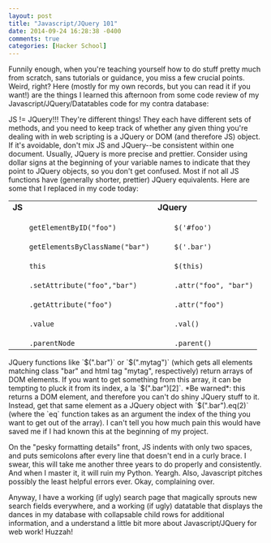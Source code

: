 ```yaml
---
layout: post
title: "Javascript/JQuery 101"
date: 2014-09-24 16:28:38 -0400
comments: true
categories: [Hacker School]
---
```

Funnily enough, when you're teaching yourself how to do stuff pretty much from scratch, sans tutorials or guidance, you miss a few crucial points. Weird, right? Here (mostly for my own records, but you can read it if you want!) are the things I learned this afternoon from some code review of my Javascript/JQuery/Datatables code for my contra database:

JS != JQuery!!! They're different things! They each have different sets of methods, and you need to keep track of whether any given thing you're dealing with in web scripting is a JQuery or DOM (and therefore JS) object. If it's avoidable, don't mix JS and JQuery--be consistent within one document. Usually, JQuery is more precise and prettier. Consider using dollar signs at the beginning of your variable names to indicate that they point to JQuery objects, so you don't get confused. Most if not all JS functions have (generally shorter, prettier) JQuery equivalents. Here are some that I replaced in my code today:

<table><tr><td>
    <strong>JS</strong>
</td><td>
    <strong>JQuery</strong>
</td></tr>
<tr><td>
<code>
    getElementByID("foo")
</code>
</td><td>
<code>
    $('#foo')
</code>
</td></tr>

<tr><td>
<code>
    getElementsByClassName("bar")
</code>
</td><td>
<code>
    $('.bar')
</code>
</td></tr>

<tr><td>
<code>
    this
</code>
</td><td>
<code>
    $(this)
</code>
</td></tr>

<tr><td>
<code>
    .setAttribute("foo","bar")
</code>
</td><td>
<code>
    .attr("foo", "bar")
</code>
</td></tr>

<tr><td>
<code>
    .getAttribute("foo")
</code>
</td><td>
<code>
    .attr("foo")
</code>
</td></tr>

<tr><td>
<code>
    .value
</code>
</td><td>
<code>
    .val()
</code>
</td></tr>

<tr><td>
<code>
    .parentNode
</code>
</td><td>
<code>
    .parent()
</code>
</td></tr>
</table>
<p>
JQuery functions like `$(".bar")` or `$(".mytag")` (which gets all elements matching class "bar" and html tag "mytag", respectively) return arrays of DOM elements. If you want to get something from this array, it can be tempting to pluck it from its index, a la `$(".bar")[2]`. *Be warned*: this returns a DOM element, and therefore you can't do shiny JQuery stuff to it. Instead, get that same element as a JQuery object with `$(".bar").eq(2)` (where the `eq` function takes as an argument the index of the thing you want to get out of the array). I can't tell you how much pain this would have saved me if I had known this at the beginning of my project.

On the "pesky formatting details" front, JS indents with only two spaces, and puts semicolons after every line that doesn't end in a curly brace. I swear, this will take me another three years to do properly and consistently. And when I master it, it will ruin my Python. Yeargh. Also, Javascript pitches possibly the least helpful errors ever. Okay, complaining over.

Anyway, I have a working (if ugly) search page that magically sprouts new search fields everywhere, and a working (if ugly) datatable that displays the dances in my database with collapsable child rows for additional information, and a understand a little bit more about Javascript/JQuery for web work! Huzzah!
